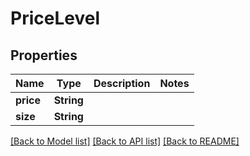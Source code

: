 # PriceLevel

## Properties

Name | Type | Description | Notes
------------ | ------------- | ------------- | -------------
**price** | **String** |  | 
**size** | **String** |  | 

[[Back to Model list]](../README.md#documentation-for-models) [[Back to API list]](../README.md#documentation-for-api-endpoints) [[Back to README]](../README.md)


